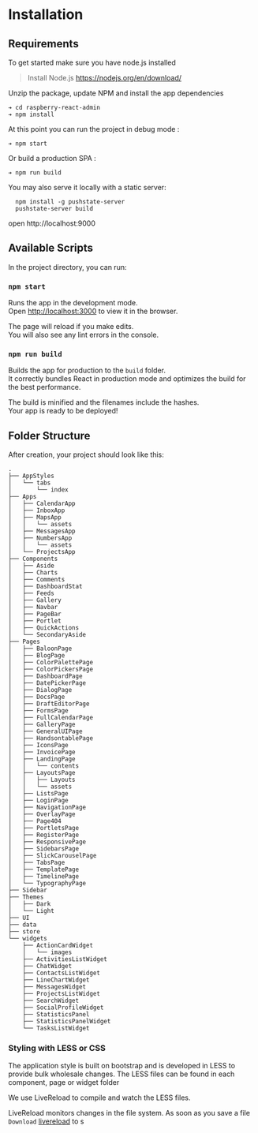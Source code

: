# Installation



## Requirements

To get started make sure you have node.js installed

> Install Node.js
> https://nodejs.org/en/download/

Unzip the package, update NPM and install the app dependencies

```
➔ cd raspberry-react-admin
➔ npm install
```
At this point you can run the project in debug mode :
```
➔ npm start
```
Or build a production SPA :
```
➔ npm run build
```

You may also serve it locally with a static server:

```
  npm install -g pushstate-server
  pushstate-server build
```
  open http://localhost:9000



## Available Scripts

In the project directory, you can run:

### `npm start`

Runs the app in the development mode.<br>
Open [http://localhost:3000](http://localhost:3000) to view it in the browser.

The page will reload if you make edits.<br>
You will also see any lint errors in the console.


### `npm run build`

Builds the app for production to the `build` folder.<br>
It correctly bundles React in production mode and optimizes the build for the best performance.

The build is minified and the filenames include the hashes.<br>
Your app is ready to be deployed!



## Folder Structure

After creation, your project should look like this:

```
.
├── AppStyles
│   └── tabs
│       └── index
├── Apps
│   ├── CalendarApp
│   ├── InboxApp
│   ├── MapsApp
│   │   └── assets
│   ├── MessagesApp
│   ├── NumbersApp
│   │   └── assets
│   └── ProjectsApp
├── Components
│   ├── Aside
│   ├── Charts
│   ├── Comments
│   ├── DashboardStat
│   ├── Feeds
│   ├── Gallery
│   ├── Navbar
│   ├── PageBar
│   ├── Portlet
│   ├── QuickActions
│   └── SecondaryAside
├── Pages
│   ├── BaloonPage
│   ├── BlogPage
│   ├── ColorPalettePage
│   ├── ColorPickersPage
│   ├── DashboardPage
│   ├── DatePickerPage
│   ├── DialogPage
│   ├── DocsPage
│   ├── DraftEditorPage
│   ├── FormsPage
│   ├── FullCalendarPage
│   ├── GalleryPage
│   ├── GeneralUIPage
│   ├── HandsontablePage
│   ├── IconsPage
│   ├── InvoicePage
│   ├── LandingPage
│   │   └── contents
│   ├── LayoutsPage
│   │   ├── Layouts
│   │   └── assets
│   ├── ListsPage
│   ├── LoginPage
│   ├── NavigationPage
│   ├── OverlayPage
│   ├── Page404
│   ├── PortletsPage
│   ├── RegisterPage
│   ├── ResponsivePage
│   ├── SidebarsPage
│   ├── SlickCarouselPage
│   ├── TabsPage
│   ├── TemplatePage
│   ├── TimelinePage
│   └── TypographyPage
├── Sidebar
├── Themes
│   ├── Dark
│   └── Light
├── UI
├── data
├── store
└── widgets
    ├── ActionCardWidget
    │   └── images
    ├── ActivitiesListWidget
    ├── ChatWidget
    ├── ContactsListWidget
    ├── LineChartWidget
    ├── MessagesWidget
    ├── ProjectsListWidget
    ├── SearchWidget
    ├── SocialProfileWidget
    ├── StatisticsPanel
    ├── StatisticsPanelWidget
    └── TasksListWidget

```




###  Styling with LESS or CSS

The application style is built on bootstrap and is developed in LESS to provide bulk wholesale changes. The LESS files can be found in each component, page or widget folder

We use LiveReload to compile and watch the LESS files.

LiveReload monitors changes in the file system. As soon as you save a file
`Download` [livereload]( http://livereload.com/) to s
